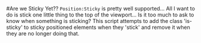 #Are we Sticky Yet??
`Position:Sticky` is pretty well supported… All I want to do is stick one little thing to the top of the viewport… Is it too much to ask to know when something is sticking? This script attempts to add the class 'is-sticky' to sticky positioned elements when they 'stick' and remove it when they are no longer doing that.
